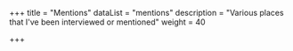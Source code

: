 +++
title = "Mentions"
dataList = "mentions"
description = "Various places that I've been interviewed or mentioned"
weight = 40

+++

